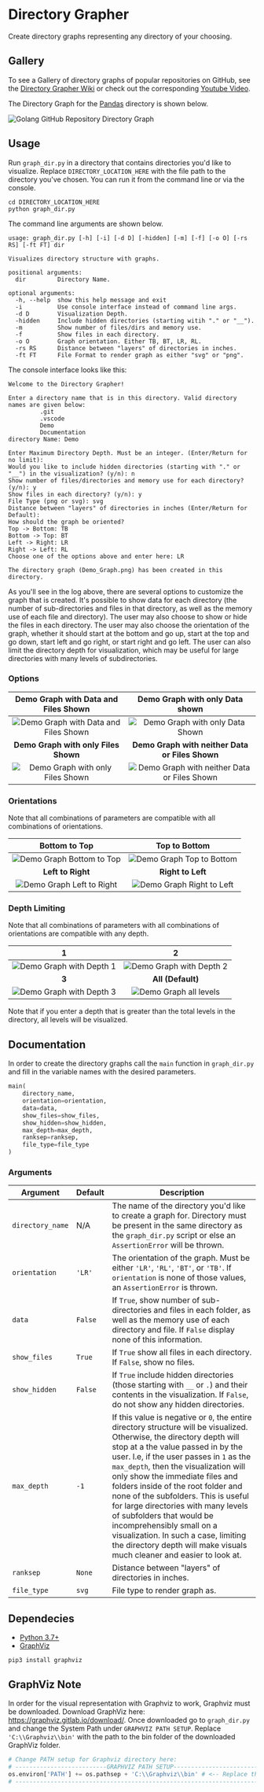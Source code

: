 # Directory Grapher

Create directory graphs representing any directory of your choosing.

## Gallery

To see a Gallery of directory graphs of popular repositories on GitHub, see the [Directory Grapher Wiki](https://github.com/AlexEidt/Directory-Grapher/wiki) or check out the corresponding [Youtube Video](https://www.youtube.com/watch?v=zlxg3gx0A_0).

The Directory Graph for the [Pandas](https://github.com/pandas-dev/pandas) directory is shown below.

<img src="Documentation/GitHub-Repos/pandas_Graph.svg" alt="Golang GitHub Repository Directory Graph">

## Usage

Run `graph_dir.py` in a directory that contains directories you'd like to visualize. Replace `DIRECTORY_LOCATION_HERE` with the file path to the directory you've chosen. You can run it from the command line or via the console.

```
cd DIRECTORY_LOCATION_HERE
python graph_dir.py
```

The command line arguments are shown below.

```
usage: graph_dir.py [-h] [-i] [-d D] [-hidden] [-m] [-f] [-o O] [-rs RS] [-ft FT] dir

Visualizes directory structure with graphs.

positional arguments:
  dir         Directory Name.

optional arguments:
  -h, --help  show this help message and exit
  -i          Use console interface instead of command line args.
  -d D        Visualization Depth.
  -hidden     Include hidden directories (starting witih "." or "__").
  -m          Show number of files/dirs and memory use.
  -f          Show files in each directory.
  -o O        Graph orientation. Either TB, BT, LR, RL.
  -rs RS      Distance between "layers" of directories in inches.
  -ft FT      File Format to render graph as either "svg" or "png".
```

The console interface looks like this:

```
Welcome to the Directory Grapher!

Enter a directory name that is in this directory. Valid directory names are given below:
         .git
         .vscode
         Demo
         Documentation
directory Name: Demo

Enter Maximum Directory Depth. Must be an integer. (Enter/Return for no limit):
Would you like to include hidden directories (starting with "." or "__") in the visualization? (y/n): n
Show number of files/directories and memory use for each directory? (y/n): y
Show files in each directory? (y/n): y
File Type (png or svg): svg
Distance between "layers" of directories in inches (Enter/Return for Default):
How should the graph be oriented? 
Top -> Bottom: TB
Bottom -> Top: BT
Left -> Right: LR
Right -> Left: RL
Choose one of the options above and enter here: LR

The directory graph (Demo_Graph.png) has been created in this directory.
```

As you'll see in the log above, there are several options to customize the graph that is created. It's possible to show data for each directory (the number of sub-directories and files in that directory, as well as the memory use of each file and directory). The user may also choose to show or hide the files in each directory. The user may also choose the orientation of the graph, whether it should start at the bottom and go up, start at the top and go down, start left and go right, or start right and go left. The user can also limit the directory depth for visualization, which may be useful for large directories with many levels of subdirectories.

### Options

Demo Graph with Data and Files Shown | Demo Graph with only Data shown
:---: | :---:
<img src="Documentation/Demo_Graph_Data_Files.png" alt="Demo Graph with Data and Files Shown" /> | <img src="Documentation/Demo_Graph_Data.png" alt="Demo Graph with only Data Shown" />
**Demo Graph with only Files Shown** | **Demo Graph with neither Data or Files Shown**
<img src="Documentation/Demo_Graph_Files.png" alt="Demo Graph with only Files Shown" /> | <img src="Documentation/Demo_Graph_None.png" alt="Demo Graph with neither Data or Files Shown" />

### Orientations

Note that all combinations of parameters are compatible with all combinations of orientations.

Bottom to Top | Top to Bottom
:---: | :---:
<img src="Documentation/Demo_Graph_BT.png" alt="Demo Graph Bottom to Top" /> | <img src="Documentation/Demo_Graph_TB.png" alt="Demo Graph Top to Bottom" />
**Left to Right** | **Right to Left**
<img src="Documentation/Demo_Graph_LR.png" alt="Demo Graph Left to Right" /> | <img src="Documentation/Demo_Graph_RL.png" alt="Demo Graph Right to Left" />

### Depth Limiting

Note that all combinations of parameters with all combinations of orientations are compatible with any depth.

1 | 2
:---: | :---:
<img src="Documentation/Demo_Graph_1.png" alt="Demo Graph  with Depth 1" /> | <img src="Documentation/Demo_Graph_2.png" alt="Demo Graph with Depth 2" />
**3** | **All (Default)**
<img src="Documentation/Demo_Graph_3.png" alt="Demo Graph with Depth 3" /> | <img src="Documentation/Demo_Graph_3.png" alt="Demo Graph all levels" />

Note that if you enter a depth that is greater than the total levels in the directory, all levels will be visualized.

## Documentation

In order to create the directory graphs call the `main` function in `graph_dir.py` and fill in the variable names with the desired parameters.

```python
main(
    directory_name,
    orientation=orientation,
    data=data,
    show_files=show_files,
    show_hidden=show_hidden,
    max_depth=max_depth,
    ranksep=ranksep,
    file_type=file_type
)
```

### Arguments

Argument | Default | Description
--- | --- | ---
`directory_name` | N/A | The name of the directory you'd like to create a graph for. Directory must be present in the same directory as the `graph_dir.py` script or else an `AssertionError` will be thrown.
`orientation` | `'LR'` | The orientation of the graph. Must be either `'LR'`, `'RL'`, `'BT'`, or `'TB'`. If `orientation` is none of those values, an `AssertionError` is thrown.
`data` | `False` | If `True`, show number of sub-directories and files in each folder, as well as the memory use of each directory and file. If `False` display none of this information.
`show_files` | `True` | If `True` show all files in each directory. If `False`, show no files. 
`show_hidden` | `False` | If `True` include hidden directories (those starting with `__` or `.`) and their contents in the visualization. If `False`, do not show any hidden directories.
`max_depth` | `-1` | If this value is negative or `0`, the entire directory structure will be visualized. Otherwise, the directory depth will stop at a the value passed in by the user. I.e, if the user passes in `1` as the `max_depth`, then the visualization will only show the immediate files and folders inside of the root folder and none of the subfolders. This is useful for large directories with many levels of subfolders that would be incomprehensibly small on a visualization. In such a case, limiting the directory depth will make visuals much cleaner and easier to look at.
`ranksep` | `None` | Distance between "layers" of directories in inches.
`file_type` | `svg` | File type to render graph as.

## Dependecies

* [Python 3.7+](https://www.python.org/)
* [GraphViz](https://graphviz.gitlab.io/download/)

```
pip3 install graphviz
```

## GraphViz Note

In order for the visual representation with Graphviz to work, Graphviz must be downloaded. Download GraphViz here: https://graphviz.gitlab.io/download/. Once downloaded go to `graph_dir.py` and change the System Path under `GRAPHVIZ PATH SETUP`. Replace `'C:\\Graphviz\\bin'` with the path to the bin folder of the downloaded GraphViz folder.

```python
# Change PATH setup for Graphviz directory here:
# --------------------------GRAPHVIZ PATH SETUP------------------------- #
os.environ['PATH'] += os.pathsep + 'C:\\Graphviz\\bin' # <-- Replace this
# ---------------------------------------------------------------------- #
```